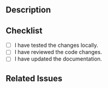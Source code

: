## Description
<!-- Describe the purpose of this pull request -->

## Checklist
- [ ] I have tested the changes locally.
- [ ] I have reviewed the code changes.
- [ ] I have updated the documentation.

## Related Issues
<!-- Reference any related issues or pull requests -->

